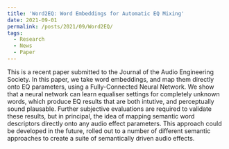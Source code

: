 ```yaml
---
title: 'Word2EQ: Word Embeddings for Automatic EQ Mixing'
date: 2021-09-01
permalink: /posts/2021/09/Word2EQ/
tags:
  - Research
  - News
  - Paper
---
```


This is a recent paper submitted to the Journal of the Audio Engineering Society. In this paper, we take word embeddings, and map them directly onto EQ parameters, using a Fully-Connected Neural Network. We show that a neural network can learn equaliser settings for completely unknown words, which produce EQ results that are both intutive, and perceptually sound plausable. Further subjective evaluations are required to validate these results, but in principal, the idea of mapping semantic word descriptors directly onto any audio effect parameters. This approach could be developed in the future, rolled out to a number of different semantic approaches to create a suite of semantically driven audio effects.
